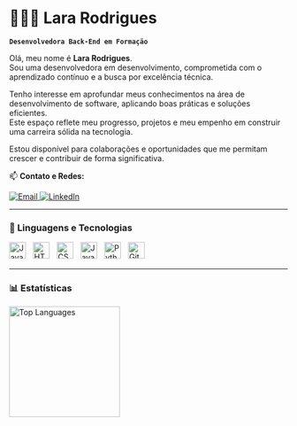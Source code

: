 # 👩🏻‍💻 Lara Rodrigues

**`Desenvolvedora Back-End em Formação`**

Olá, meu nome é **Lara Rodrigues**.  
Sou uma desenvolvedora em desenvolvimento, comprometida com o aprendizado contínuo e a busca por excelência técnica.  

Tenho interesse em aprofundar meus conhecimentos na área de desenvolvimento de software, aplicando boas práticas e soluções eficientes.  
Este espaço reflete meu progresso, projetos e meu empenho em construir uma carreira sólida na tecnologia.

Estou disponível para colaborações e oportunidades que me permitam crescer e contribuir de forma significativa.

📫 **Contato e Redes:**

<p align="left">
  <a href="mailto:lararodriguesfs@gmail.com">
    <img src="https://img.shields.io/badge/Email-D14836?style=for-the-badge&logo=gmail&logoColor=white" alt="Email">
  </a>
  <a href="https://www.linkedin.com/in/la-rodrigues/" target="_blank">
    <img src="https://img.shields.io/badge/LinkedIn-0077B5?style=for-the-badge&logo=linkedin&logoColor=white" alt="LinkedIn">
  </a>
</p>

---


### 🤖 Linguagens e Tecnologias

<img 
    align="left" 
    alt="Java"
    title="Java"
    width="30px" 
    style="padding-right: 10px;" 
    src="https://cdn.jsdelivr.net/gh/devicons/devicon@latest/icons/java/java-original.svg" 
/>
<img 
    align="left" 
    alt="HTML"
    title="HTML" 
    width="30px" 
    style="padding-right: 10px;" 
    src="https://cdn.jsdelivr.net/gh/devicons/devicon@latest/icons/html5/html5-original.svg" 
/>
<img 
    align="left" 
    alt="CSS" 
    title="CSS"
    width="30px" 
    style="padding-right: 10px;" 
    src="https://cdn.jsdelivr.net/gh/devicons/devicon@latest/icons/css3/css3-original.svg" 
/>
<img 
    align="left" 
    alt="JavaScript" 
    title="JavaScript"
    width="30px" 
    style="padding-right: 10px;" 
    src="https://cdn.jsdelivr.net/gh/devicons/devicon@latest/icons/javascript/javascript-original.svg" 
/>

<img
    align="left"
    alt="Python"
    title="Python"
    width="30px"
    style="padding-right: 10px;"
    src="https://cdn.jsdelivr.net/gh/devicons/devicon@latest/icons/python/python-original.svg"
/>

<img 
    align="left" 
    alt="Git" 
    title="Git"
    width="30px" 
    style="padding-right: 10px;" 
    src="https://cdn.jsdelivr.net/gh/devicons/devicon@latest/icons/git/git-original.svg" 
/>

<br/>
<br/>

---

### 📊 Estatísticas


  <img 
    align="left" 
    alt="Top Languages" 
    height="200" 
    src="https://github-readme-stats.vercel.app/api/top-langs/?username=lararodriguesfs&theme=tokyonight&layout=compact&custom_title=Tecnologias&langs_count=7" 
  />
</p>
